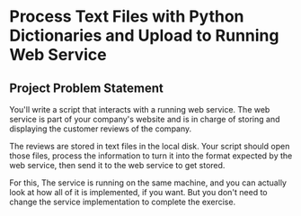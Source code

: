 
# Process Text Files with Python Dictionaries and Upload to Running Web Service

## Project Problem Statement

You'll write a script that interacts with a running web service.  The web service is part of your company's website and is in charge of storing and displaying the customer reviews of the company.

The reviews are stored in text files in the local disk. Your script should open those files, process the information to turn it into the format expected by the web service, then send it to the web service to get stored.

For this, The service is running on the same machine, and you can actually look at how all of it is implemented, if you want.  But you don't need to change the service implementation to complete the exercise.
